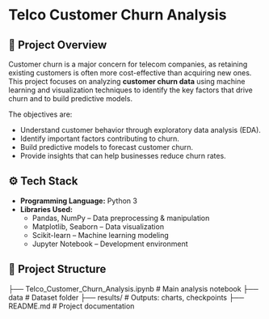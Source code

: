 # Telco Customer Churn Analysis

## 📌 Project Overview
Customer churn is a major concern for telecom companies, as retaining existing customers is often more cost-effective than acquiring new ones.  
This project focuses on analyzing **customer churn data** using machine learning and visualization techniques to identify the key factors that drive churn and to build predictive models.

The objectives are:
- Understand customer behavior through exploratory data analysis (EDA).
- Identify important factors contributing to churn.
- Build predictive models to forecast customer churn.
- Provide insights that can help businesses reduce churn rates.

## ⚙️ Tech Stack
- **Programming Language:** Python 3  
- **Libraries Used:**  
  - Pandas, NumPy – Data preprocessing & manipulation  
  - Matplotlib, Seaborn – Data visualization  
  - Scikit-learn – Machine learning modeling  
  - Jupyter Notebook – Development environment  

## 📂 Project Structure
├── Telco_Customer_Churn_Analysis.ipynb # Main analysis notebook
├── data # Dataset folder
├── results/ # Outputs: charts, checkpoints
├── README.md # Project documentation

